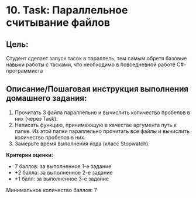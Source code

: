 # 10. Task: Параллельное считывание файлов

## Цель:

Студент сделает запуск тасок в параллель, тем самым обретя базовые навыки работы с тасками, что необходимо в повседневной работе C#-программиста


## Описание/Пошаговая инструкция выполнения домашнего задания:

1. Прочитать 3 файла параллельно и вычислить количество пробелов в них (через Task).
2. Написать функцию, принимающую в качестве аргумента путь к папке. Из этой папки параллельно прочитать все файлы и вычислить количество пробелов в них.
3. Замерьте время выполнения кода (класс Stopwatch).

**Критерии оценки:**
* 7 баллов: за выполненное 1-е задание
* +2 балла: за выполненное 2-е задание
* +1 балл: за выполненное 3-е задание

Минимальное количество баллов: 7